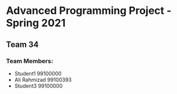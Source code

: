 # Advanced Programming Project - Spring 2021
## Team 34

### Team Members:
- Student1 99100000
- Ali Rahmizad 99100393
- Student3 99100000
